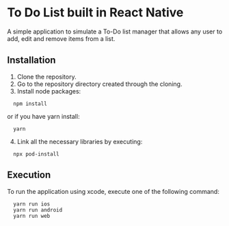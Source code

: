 # To Do List built in React Native

A simple application to simulate a To-Do list manager that allows any user to add, edit and remove items from a list.

## Installation

1. Clone the repository.
2. Go to the repository directory created through the cloning.
3. Install node packages:

```
  npm install
```

or if you have yarn install:

```
  yarn
```

4. Link all the necessary libraries by executing:

```
  npx pod-install
```

## Execution

To run the application using xcode, execute one of the following command:

```
  yarn run ios
  yarn run android
  yarn run web
```
